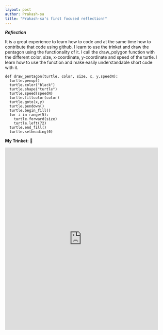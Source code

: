 ```yaml
---
layout: post
author: Prakash-sa
title: "Prakash-sa's first focused reflection!"
---
```


***Reflection***

It is a great experience to learn how to code and at the same time how to contribute that code using github. I learn to use the trinket and draw the pentagon using the functionality of it. I call the draw_polygon function with the different color, size, x-coordinate, y-coordinate and speed of the turtle. I learn how to use the function and make easily understandable short code with it.



```
def draw_pentagon(turtle, color, size, x, y,speedN):
  turtle.penup()
  turtle.color("black")
  turtle.shape("turtle")
  turtle.speed(speedN)
  turtle.fillcolor(color)
  turtle.goto(x,y)
  turtle.pendown()
  turtle.begin_fill()
  for i in range(5):
    turtle.forward(size)
    turtle.left(72)
  turtle.end_fill()
  turtle.setheading(0)
```

**My Trinket:** :turtle:

<iframe src="https://trinket.io/embed/python/4a3506f161" width="100%" height="600" frameborder="0" marginwidth="0" marginheight="0" allowfullscreen></iframe>
